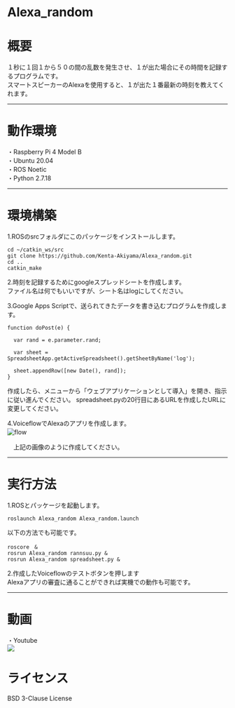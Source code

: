 # Alexa_random  

# 概要  
１秒に１回１から５０の間の乱数を発生させ、１が出た場合にその時間を記録するプログラムです。  
スマートスピーカーのAlexaを使用すると、１が出た１番最新の時刻を教えてくれます。  

---

# 動作環境  
・Raspberry Pi 4 Model B    
・Ubuntu 20.04  
・ROS Noetic  
・Python 2.7.18  

---

# 環境構築  
1.ROSのsrcフォルダにこのパッケージをインストールします。  
```
cd ~/catkin_ws/src  
git clone https://github.com/Kenta-Akiyama/Alexa_random.git  
cd ..  
catkin_make  
```

2.時刻を記録するためにgoogleスプレッドシートを作成します。  
  ファイル名は何でもいいですが、シート名はlogにしてください。  
  
3.Google Apps Scriptで、送られてきたデータを書き込むプログラムを作成します。  
```
function doPost(e) {

  var rand = e.parameter.rand;  

  var sheet = SpreadsheetApp.getActiveSpreadsheet().getSheetByName('log');  

  sheet.appendRow([new Date(), rand]);  
}  
```
  作成したら、メニューから「ウェブアプリケーションとして導入」を開き、指示に従い進んでください。
  spreadsheet.pyの20行目にあるURLを作成したURLに変更してください。
  
4.VoiceflowでAlexaのアプリを作成します。  
![flow](https://i.gyazo.com/21ae26e2f805be880c6a57a3fe7f0324.png)　　

　上記の画像のように作成してください。
 
 
---

# 実行方法  
1.ROSとパッケージを起動します。  
```
roslaunch Alexa_random Alexa_random.launch  
```
以下の方法でも可能です。  
```
roscore　&  
rosrun Alexa_random rannsuu.py &  
rosrun Alexa_random spreadsheet.py &  
```

2.作成したVoiceflowのテストボタンを押します  
  Alexaアプリの審査に通ることができれば実機での動作も可能です。  

---

# 動画  
・Youtube  
[<img src=https://i.gyazo.com/ba68dda0f6cefacc1bce6efb195132b4.png>](https://youtu.be/XsgV7s5SGYI) 


# ライセンス  
BSD 3-Clause License  
